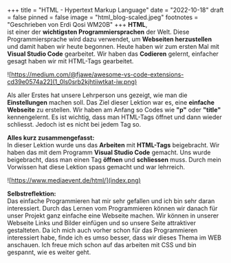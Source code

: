 +++
title = "HTML - Hypertext Markup Language"
date = "2022-10-18"
draft = false
pinned = false
image = "html_blog-scaled.jpeg"
footnotes = "Geschrieben von Erdi Qosi WM20B"
+++
**H﻿TML**,\
ist einer der **wichtigsten Programmiersprachen** der Welt. Diese Programmiersprache wird dazu verwendet, um **Webseiten herzustellen** und damit haben wir heute begonnen. Heute haben wir zum ersten Mal mit **Visual Studio Code** gearbeitet. Wir haben das **Codieren** gelernt, einfacher gesagt haben wir mit HTML-Tags gearbeitet. 

![https://medium.com/@fjawe/awesome-vs-code-extensions-cd39e0574a22](1_0ls0srb2kjhtiiwtkat-iw.png)

Als aller Erstes hat unsere Lehrperson uns gezeigt, wie man die **Einstellungen** machen soll. Das Ziel dieser Lektion war es, eine **einfache Webseite** zu erstellen. Wir haben am Anfang so Codes wie **"p"** oder **"title"** kennengelernt. Es ist wichtig, dass man HTML-Tags öffnet und dann wieder schliesst. Jedoch ist es nicht bei jedem Tag so. 

**Alles kurz zusammengefasst:**\
In dieser Lektion wurde uns das **Arbeiten** mit **HTML-Tags** beigebracht. Wir haben das mit dem Programm **Visual Studio Code** gemacht. Uns wurde beigebracht, dass man einen Tag **öffnen** und **schliessen** muss. Durch mein Vorwissen hat diese Lektion spass gemacht und war lehrreich.

![https://www.mediaevent.de/html/](index.png)

**S﻿elbstreflektion:**\
Das einfache Programmieren hat mir sehr gefallen und ich bin sehr daran interessiert. Durch das Lernen vom Programmieren können wir danach für unser Projekt ganz einfache eine Webseite machen. Wir können in unserer Webseite Links und Bilder einfügen und so unsere Seite attraktiver gestalteten. Da ich mich auch vorher schon für das Programmieren interessiert habe, finde ich es umso besser, dass wir dieses Thema im WEB anschauen. Ich freue mich schon auf das arbeiten mit CSS und bin gespannt, wie es weiter geht.